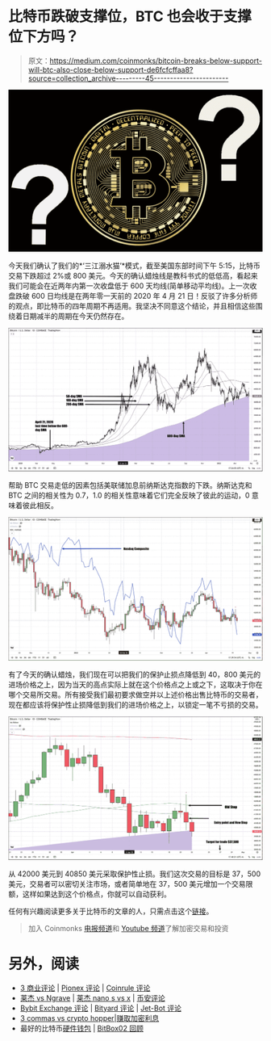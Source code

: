 # 比特币跌破支撑位，BTC 也会收于支撑位下方吗？

> 原文：<https://medium.com/coinmonks/bitcoin-breaks-below-support-will-btc-also-close-below-support-de6fcfcffaa8?source=collection_archive---------45----------------------->

![](img/a3b467537bba80ea4aec4a511f3c278a.png)

今天我们确认了我们的*‘三江溺水猫’*模式，截至美国东部时间下午 5:15，比特币交易下跌超过 2%或 800 美元。今天的确认蜡烛线是教科书式的低低高，看起来我们可能会在近两年内第一次收盘低于 600 天均线(简单移动平均线)。上一次收盘跌破 600 日均线是在两年零一天前的 2020 年 4 月 21 日！反驳了许多分析师的观点，即比特币的四年周期不再适用。我坚决不同意这个结论，并且相信这些围绕着日期减半的周期在今天仍然存在。

![](img/71c88e9f160160136986211597636bb8.png)

帮助 BTC 交易走低的因素包括美联储加息前纳斯达克指数的下跌。纳斯达克和 BTC 之间的相关性为 0.7，1.0 的相关性意味着它们完全反映了彼此的运动，0 意味着彼此相反。

![](img/66a0a42b05d7a87c748afbe163b4312b.png)

有了今天的确认蜡烛，我们现在可以把我们的保护止损点降低到 40，800 美元的进场价格之上，因为当天的高点实际上就在这个价格点之上或之下，这取决于你在哪个交易所交易。所有接受我们最初要求做空并以上述价格出售比特币的交易者，现在都应该将保护性止损降低到我们的进场价格之上，以锁定一笔不亏损的交易。

![](img/f471be4218d562c9a5935e2f0f47e53e.png)

从 42000 美元到 40850 美元采取保护性止损。我们这次交易的目标是 37，500 美元，交易者可以密切关注市场，或者简单地在 37，500 美元增加一个交易限额，这样如果达到这个价格点，你就可以自动获利。

任何有兴趣阅读更多关于比特币的文章的人，只需点击这个[链接](https://www.thegoldforecast.com/bitcoin)。

> 加入 Coinmonks [电报频道](https://t.me/coincodecap)和 [Youtube 频道](https://www.youtube.com/c/coinmonks/videos)了解加密交易和投资

# 另外，阅读

*   [3 商业评论](/coinmonks/3commas-review-an-excellent-crypto-trading-bot-2020-1313a58bec92) | [Pionex 评论](https://coincodecap.com/pionex-review-exchange-with-crypto-trading-bot) | [Coinrule 评论](/coinmonks/coinrule-review-2021-a-beginner-friendly-crypto-trading-bot-daf0504848ba)
*   [莱杰 vs Ngrave](/coinmonks/ledger-vs-ngrave-zero-7e40f0c1d694) | [莱杰 nano s vs x](/coinmonks/ledger-nano-s-vs-x-battery-hardware-price-storage-59a6663fe3b0) | [币安评论](/coinmonks/binance-review-ee10d3bf3b6e)
*   [Bybit Exchange 评论](/coinmonks/bybit-exchange-review-dbd570019b71) | [Bityard 评论](https://coincodecap.com/bityard-reivew) | [Jet-Bot 评论](https://coincodecap.com/jet-bot-review)
*   [3 commas vs crypto hopper](/coinmonks/3commas-vs-pionex-vs-cryptohopper-best-crypto-bot-6a98d2baa203)|[赚取加密利息](/coinmonks/earn-crypto-interest-b10b810fdda3)
*   最好的比特币[硬件钱包](/coinmonks/hardware-wallets-dfa1211730c6) | [BitBox02 回顾](/coinmonks/bitbox02-review-your-swiss-bitcoin-hardware-wallet-c36c88fff29)